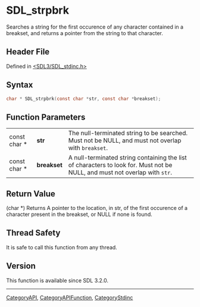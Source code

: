 # SDL_strpbrk

Searches a string for the first occurence of any character contained in a breakset, and returns a pointer from the string to that character.

## Header File

Defined in [<SDL3/SDL_stdinc.h>](https://github.com/libsdl-org/SDL/blob/main/include/SDL3/SDL_stdinc.h)

## Syntax

```c
char * SDL_strpbrk(const char *str, const char *breakset);
```

## Function Parameters

|              |              |                                                                                                                            |
| ------------ | ------------ | -------------------------------------------------------------------------------------------------------------------------- |
| const char * | **str**      | The null-terminated string to be searched. Must not be NULL, and must not overlap with `breakset`.                         |
| const char * | **breakset** | A null-terminated string containing the list of characters to look for. Must not be NULL, and must not overlap with `str`. |

## Return Value

(char *) Returns A pointer to the location, in str, of the first occurence
of a character present in the breakset, or NULL if none is found.

## Thread Safety

It is safe to call this function from any thread.

## Version

This function is available since SDL 3.2.0.





----
[CategoryAPI](CategoryAPI), [CategoryAPIFunction](CategoryAPIFunction), [CategoryStdinc](CategoryStdinc)

